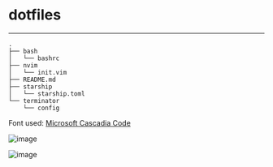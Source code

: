 # dotfiles
---

```
.
├── bash
│   └── bashrc
├── nvim
│   └── init.vim
├── README.md
├── starship
│   └── starship.toml
└── terminator
    └── config

```

Font used: [Microsoft Cascadia Code](https://github.com/microsoft/cascadia-code)

![image](https://user-images.githubusercontent.com/76640319/141664479-3273c4c4-ddb6-4a30-bd4c-e233ccd14d00.png)

![image](https://user-images.githubusercontent.com/76640319/141664541-d4d06174-7f80-4116-a77b-00d43e70950d.png)
